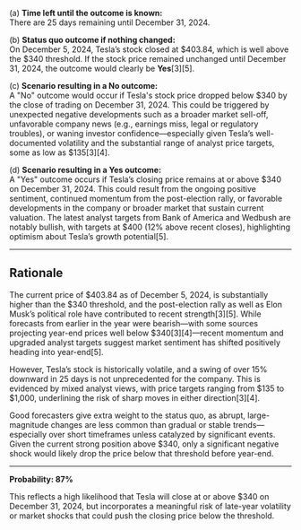 (a) **Time left until the outcome is known:**  
There are 25 days remaining until December 31, 2024.

(b) **Status quo outcome if nothing changed:**  
On December 5, 2024, Tesla’s stock closed at $403.84, which is well above the $340 threshold. If the stock price remained unchanged until December 31, 2024, the outcome would clearly be **Yes**[3][5].

(c) **Scenario resulting in a No outcome:**  
A "No" outcome would occur if Tesla's stock price dropped below $340 by the close of trading on December 31, 2024. This could be triggered by unexpected negative developments such as a broader market sell-off, unfavorable company news (e.g., earnings miss, legal or regulatory troubles), or waning investor confidence—especially given Tesla’s well-documented volatility and the substantial range of analyst price targets, some as low as $135[3][4].

(d) **Scenario resulting in a Yes outcome:**  
A "Yes" outcome occurs if Tesla’s closing price remains at or above $340 on December 31, 2024. This could result from the ongoing positive sentiment, continued momentum from the post-election rally, or favorable developments in the company or broader market that sustain current valuation. The latest analyst targets from Bank of America and Wedbush are notably bullish, with targets at $400 (12% above recent closes), highlighting optimism about Tesla’s growth potential[5].

---

## Rationale

The current price of $403.84 as of December 5, 2024, is substantially higher than the $340 threshold, and the post-election rally as well as Elon Musk’s political role have contributed to recent strength[3][5]. While forecasts from earlier in the year were bearish—with some sources projecting year-end prices well below $340[3][4]—recent momentum and upgraded analyst targets suggest market sentiment has shifted positively heading into year-end[5].

However, Tesla’s stock is historically volatile, and a swing of over 15% downward in 25 days is not unprecedented for the company. This is evidenced by mixed analyst views, with price targets ranging from $135 to $1,000, underlining the risk of sharp moves in either direction[3][4].

Good forecasters give extra weight to the status quo, as abrupt, large-magnitude changes are less common than gradual or stable trends—especially over short timeframes unless catalyzed by significant events. Given the current strong position above $340, only a significant negative shock would likely drop the price below that threshold before year-end.

---

**Probability: 87%**

This reflects a high likelihood that Tesla will close at or above $340 on December 31, 2024, but incorporates a meaningful risk of late-year volatility or market shocks that could push the closing price below the threshold.